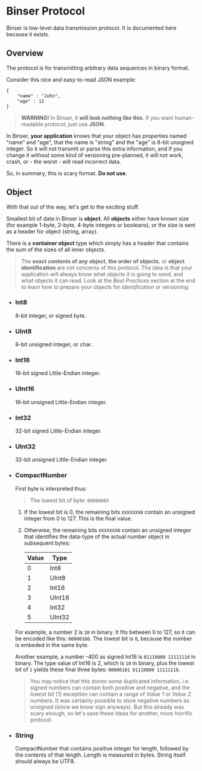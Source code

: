 Binser Protocol
===============

Binser is low-level data transmission protocol. It is documented here
because it exists.

Overview
--------

The protocol is for transmitting arbitrary data sequences in binary format.

Consider this nice and easy-to-read JSON example:

```
{
    "name" : "John",
    "age" : 12
}
```

> __WARNING!__ In Binser, it __will look nothing like this__. 
> If you want human-readable protocol, just use __JSON__.

In Binser, __your application__ knows that your object has properties
named "name" and "age", that the name is "string" and the "age" is 8-bit
unsigned integer. So it will not transmit or parse this extra information,
and if you change it without some kind of versioning pre-planned, it will
not work, crash, or - the worst - will read incorrect data.

So, in summary, this is scary format. __Do not use__.

Object
------

With that out of the way, let's get to the exciting stuff.

Smallest bit of data in Binser is __object__. All __objects__ either have
known size (for example 1-byte, 2-byte, 4-byte integers or booleans), or
the size is sent as a header for object (string, array).

There is a __container object__ type which simply has a header that contains
the sum of the sizes of all inner objects.

> The __exact contents of any object__, __the order of objects__, or 
> __object identification__ are not concerns of this protocol. The 
> idea is that your application will always know what objects it is 
> going to send, and what objects it can read. Look at the *Best Practices* 
> section at the end to learn how to prepare your objects for
> *identification* or *versioning*.

* ### Int8

  8-bit integer, or signed byte.

* ### UInt8

  8-bit unsigned integer, or char.

* ### Int16

  16-bit signed Little-Endian integer.

* ### UInt16

  16-bit unsigned Little-Endian integer.

* ### Int32

  32-bit signed Little-Endian integer.

* ### UInt32

  32-bit unsigned Little-Endian integer.
  
* ### CompactNumber

  First byte is interpreted thus:

  > The lowest bit of byte: ```0000000X```

  1. If the lowest bit is 0, the remaining bits ```XXXXXXX0``` contain
     an unsigned integer from 0 to 127. This is the final value.
     
  2. Otherwise, the remaining bits ```XXXXXXX0``` contain an unsigned
     integer that identifies the data-type of the actual number
     object in subsequent bytes:
     
     Value     | Type
     --------- | ---------
     0         | Int8
     1         | UInt8
     2         | Int16
     3         | UInt16
     4         | Int32
     5         | UInt32
     
  For example, a number 2 is ```10``` in binary. It fits between
  0 to 127, so it can be encoded like this: ```00000100```. The lowest
  bit is ```0```, because the number is embeded in the same byte.
    
  Another example, a number -400 as signed Int16 is
  ```01110000 11111110``` in binary. The type value of Int16 is 2, 
  which is ```10``` in binary, plus the lowest bit of ```1``` yields 
  these final three bytes: ```00000101 01110000 11111110```.
     
  > You may notice that this stores some duplicated information, i.e.
    signed numbers can contain both positive and negative, and the 
    *lowest bit* (1) exception can contain a range of *Value 1* or
    *Value 2* numbers. It was certainly possible to store negative 
    numbers as unsigned (since we know sign anyways). But this already
    was scary enough, so let's save these ideas for another, more 
    horrific protocol.
    
* ### String

  CompactNumber that contains positive integer for length, followed by the contents
  of that length. Length is measured in bytes. String itself should always be UTF8.